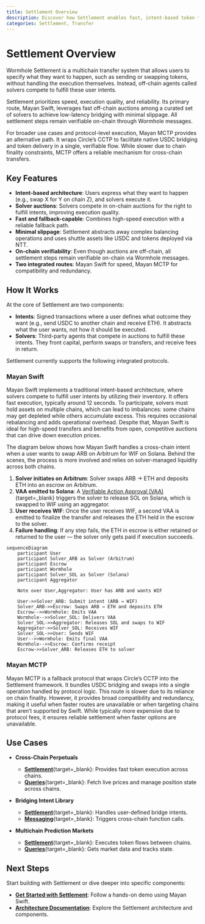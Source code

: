 ```yaml
---
title: Settlement Overview
description: Discover how Settlement enables fast, intent-based token transfers across chains using a unified system of solver auctions and integrated execution routes.
categories: Settlement, Transfer
---
```


# Settlement Overview 

Wormhole Settlement is a multichain transfer system that allows users to specify what they want to happen, such as sending or swapping tokens, without handling the execution themselves. Instead, off-chain agents called solvers compete to fulfill these user intents.

Settlement prioritizes speed, execution quality, and reliability. Its primary route, Mayan Swift, leverages fast off-chain auctions among a curated set of solvers to achieve low-latency bridging with minimal slippage. All settlement steps remain verifiable on-chain through Wormhole messages. 

For broader use cases and protocol-level execution, Mayan MCTP provides an alternative path. It wraps Circle’s CCTP to facilitate native USDC bridging and token delivery in a single, verifiable flow. While slower due to chain finality constraints, MCTP offers a reliable mechanism for cross-chain transfers.

## Key Features

- **Intent-based architecture**: Users express what they want to happen (e.g., swap X for Y on chain Z), and solvers execute it.
- **Solver auctions**: Solvers compete in on-chain auctions for the right to fulfill intents, improving execution quality.
- **Fast and fallback-capable**: Combines high-speed execution with a reliable fallback path.
- **Minimal slippage**: Settlement abstracts away complex balancing operations and uses shuttle assets like USDC and tokens deployed via NTT.
- **On-chain verifiability**: Even though auctions are off-chain, all settlement steps remain verifiable on-chain via Wormhole messages.
- **Two integrated routes**: Mayan Swift for speed, Mayan MCTP for compatibility and redundancy.

## How It Works

At the core of Settlement are two components:

- **Intents**: Signed transactions where a user defines what outcome they want (e.g., send USDC to another chain and receive ETH). It abstracts what the user wants, not how it should be executed.
- **Solvers**: Third-party agents that compete in auctions to fulfill these intents. They front capital, perform swaps or transfers, and receive fees in return.

Settlement currently supports the following integrated protocols.

### Mayan Swift

Mayan Swift implements a traditional intent-based architecture, where solvers compete to fulfill user intents by utilizing their inventory. It offers fast execution, typically around 12 seconds. To participate, solvers must hold assets on multiple chains, which can lead to imbalances: some chains may get depleted while others accumulate excess. This requires occasional rebalancing and adds operational overhead. Despite that, Mayan Swift is ideal for high-speed transfers and benefits from open, competitive auctions that can drive down execution prices.

The diagram below shows how Mayan Swift handles a cross-chain intent when a user wants to swap ARB on Arbitrum for WIF on Solana. Behind the scenes, the process is more involved and relies on solver-managed liquidity across both chains.

1. **Solver initiates on Arbitrum**: Solver swaps ARB → ETH and deposits ETH into an escrow on Arbitrum.
2. **VAA emitted to Solana**: A [Verifiable Action Approval (VAA)](/docs/protocol/infrastructure/vaas/){target=\_blank} triggers the solver to release SOL on Solana, which is swapped to WIF using an aggregator.
3. **User receives WIF**: Once the user receives WIF, a second VAA is emitted to finalize the transfer and releases the ETH held in the escrow to the solver.
4. **Failure handling**: If any step fails, the ETH in escrow is either retained or returned to the user — the solver only gets paid if execution succeeds.

```mermaid
sequenceDiagram
    participant User
    participant Solver_ARB as Solver (Arbitrum)
    participant Escrow
    participant Wormhole
    participant Solver_SOL as Solver (Solana)
    participant Aggregator

    Note over User,Aggregator: User has ARB and wants WIF

    User->>Solver_ARB: Submit intent (ARB → WIF)
    Solver_ARB->>Escrow: Swaps ARB → ETH and deposits ETH
    Escrow-->>Wormhole: Emits VAA
    Wormhole-->>Solver_SOL: Delivers VAA
    Solver_SOL->>Aggregator: Releases SOL and swaps to WIF
    Aggregator->>Solver_SOL: Receives WIF
    Solver_SOL->>User: Sends WIF
    User-->>Wormhole: Emits final VAA
    Wormhole-->>Escrow: Confirms receipt
    Escrow->>Solver_ARB: Releases ETH to solver
```

### Mayan MCTP

Mayan MCTP is a fallback protocol that wraps Circle’s CCTP into the Settlement framework. It bundles USDC bridging and swaps into a single operation handled by protocol logic. This route is slower due to its reliance on chain finality. However, it provides broad compatibility and redundancy, making it useful when faster routes are unavailable or when targeting chains that aren’t supported by Swift. While typically more expensive due to protocol fees, it ensures reliable settlement when faster options are unavailable.

## Use Cases

- **Cross-Chain Perpetuals** 

    - [**Settlement**](/docs/products/settlement/get-started/){target=\_blank}: Provides fast token execution across chains.
    - [**Queries**](/docs/products/queries/overview/){target=\_blank}: Fetch live prices and manage position state across chains.

- **Bridging Intent Library**

    - [**Settlement**](/docs/products/settlement/get-started/){target=\_blank}: Handles user-defined bridge intents.
    - [**Messaging**](/docs/products/messaging/overview/){target=\_blank}: Triggers cross-chain function calls.

- **Multichain Prediction Markets**

    - [**Settlement**](/docs/products/settlement/get-started/){target=\_blank}: Executes token flows between chains.
    - [**Queries**](/docs/products/queries/overview/){target=\_blank}: Gets market data and tracks state.

## Next Steps

Start building with Settlement or dive deeper into specific components:

- **[Get Started with Settlement](/docs/products/settlement/get-started/)**: Follow a hands-on demo using Mayan Swift.
- **[Architecture Documentation](/docs/products/settlement/concepts/architecture/)**: Explore the Settlement architecture and components.